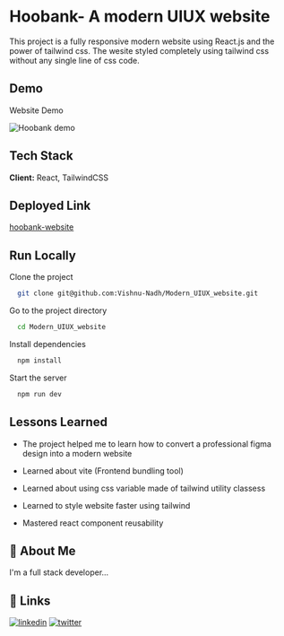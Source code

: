 # Hoobank- A modern UIUX website

This project is a fully responsive modern website
using React.js and the power of tailwind css. The wesite styled completely
using tailwind css without any single line of css code.

## Demo

Website Demo

![Hoobank demo](demo/hoobank.gif)

## Tech Stack

**Client:** React, TailwindCSS

## Deployed Link

[hoobank-website](https://modernuiux.netlify.app/)

## Run Locally

Clone the project

```bash
  git clone git@github.com:Vishnu-Nadh/Modern_UIUX_website.git
```

Go to the project directory

```bash
  cd Modern_UIUX_website
```

Install dependencies

```bash
  npm install
```

Start the server

```bash
  npm run dev
```

## Lessons Learned

- The project helped me to learn how to convert a
  professional figma design into a modern website

- Learned about vite (Frontend bundling tool)

- Learned about using css variable made of tailwind utility classess

- Learned to style website faster using tailwind

- Mastered react component reusability

## 🚀 About Me

I'm a full stack developer...

## 🔗 Links

[![linkedin](https://img.shields.io/badge/linkedin-0A66C2?style=for-the-badge&logo=linkedin&logoColor=white)](https://www.linkedin.com/in/vishnunadh/)
[![twitter](https://img.shields.io/badge/twitter-1DA1F2?style=for-the-badge&logo=twitter&logoColor=white)](https://twitter.com/_VishnuNadh_)
